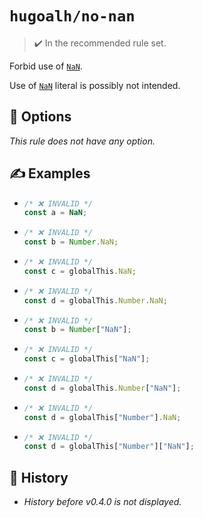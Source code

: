 # `hugoalh/no-nan`

> ✔️ In the recommended rule set.

Forbid use of [`NaN`][ecmascript-nan].

Use of [`NaN`][ecmascript-nan] literal is possibly not intended.

## 🔧 Options

*This rule does not have any option.*

## ✍️ Examples

- ```ts
  /* ❌ INVALID */
  const a = NaN;
  ```
- ```ts
  /* ❌ INVALID */
  const b = Number.NaN;
  ```
- ```ts
  /* ❌ INVALID */
  const c = globalThis.NaN;
  ```
- ```ts
  /* ❌ INVALID */
  const d = globalThis.Number.NaN;
  ```
- ```ts
  /* ❌ INVALID */
  const b = Number["NaN"];
  ```
- ```ts
  /* ❌ INVALID */
  const c = globalThis["NaN"];
  ```
- ```ts
  /* ❌ INVALID */
  const d = globalThis.Number["NaN"];
  ```
- ```ts
  /* ❌ INVALID */
  const d = globalThis["Number"].NaN;
  ```
- ```ts
  /* ❌ INVALID */
  const d = globalThis["Number"]["NaN"];
  ```

## 📜 History

- *History before v0.4.0 is not displayed.*

[ecmascript-nan]: https://developer.mozilla.org/en-US/docs/Web/JavaScript/Reference/Global_Objects/NaN
